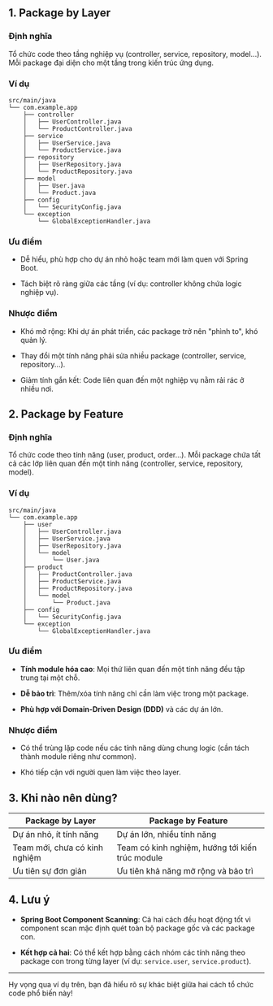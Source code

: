 <br>

## 1. Package by Layer

### Định nghĩa

Tổ chức code theo tầng nghiệp vụ (controller, service, repository, model...). Mỗi package đại diện cho một tầng trong kiến trúc ứng dụng.

### Ví dụ

```
src/main/java
└── com.example.app
    ├── controller
    │   ├── UserController.java
    │   └── ProductController.java
    ├── service
    │   ├── UserService.java
    │   └── ProductService.java
    ├── repository
    │   ├── UserRepository.java
    │   └── ProductRepository.java
    ├── model
    │   ├── User.java
    │   └── Product.java
    ├── config
    │   └── SecurityConfig.java
    └── exception
        └── GlobalExceptionHandler.java
```

### Ưu điểm

- Dễ hiểu, phù hợp cho dự án nhỏ hoặc team mới làm quen với Spring Boot.
    
- Tách biệt rõ ràng giữa các tầng (ví dụ: controller không chứa logic nghiệp vụ).
    

### Nhược điểm

- Khó mở rộng: Khi dự án phát triển, các package trở nên "phình to", khó quản lý.
    
- Thay đổi một tính năng phải sửa nhiều package (controller, service, repository...).
    
- Giảm tính gắn kết: Code liên quan đến một nghiệp vụ nằm rải rác ở nhiều nơi.
    

## 2. Package by Feature

### Định nghĩa

Tổ chức code theo tính năng (user, product, order...). Mỗi package chứa tất cả các lớp liên quan đến một tính năng (controller, service, repository, model).

### Ví dụ

```
src/main/java
└── com.example.app
    ├── user
    │   ├── UserController.java
    │   ├── UserService.java
    │   ├── UserRepository.java
    │   └── model
    │       └── User.java
    ├── product
    │   ├── ProductController.java
    │   ├── ProductService.java
    │   ├── ProductRepository.java
    │   └── model
    │       └── Product.java
    ├── config
    │   └── SecurityConfig.java
    └── exception
        └── GlobalExceptionHandler.java
```

### Ưu điểm

- **Tính module hóa cao**: Mọi thứ liên quan đến một tính năng đều tập trung tại một chỗ.
    
- **Dễ bảo trì**: Thêm/xóa tính năng chỉ cần làm việc trong một package.
    
- **Phù hợp với Domain-Driven Design (DDD)** và các dự án lớn.
    

### Nhược điểm

- Có thể trùng lặp code nếu các tính năng dùng chung logic (cần tách thành module riêng như common).
    
- Khó tiếp cận với người quen làm việc theo layer.
    

## 3. Khi nào nên dùng?

|Package by Layer|Package by Feature|
|---|---|
|Dự án nhỏ, ít tính năng|Dự án lớn, nhiều tính năng|
|Team mới, chưa có kinh nghiệm|Team có kinh nghiệm, hướng tới kiến trúc module|
|Ưu tiên sự đơn giản|Ưu tiên khả năng mở rộng và bảo trì|

## 4. Lưu ý

- **Spring Boot Component Scanning**: Cả hai cách đều hoạt động tốt vì component scan mặc định quét toàn bộ package gốc và các package con.
    
- **Kết hợp cả hai**: Có thể kết hợp bằng cách nhóm các tính năng theo package con trong từng layer (ví dụ: `service.user`, `service.product`).
    

---

Hy vọng qua ví dụ trên, bạn đã hiểu rõ sự khác biệt giữa hai cách tổ chức code phổ biến này!